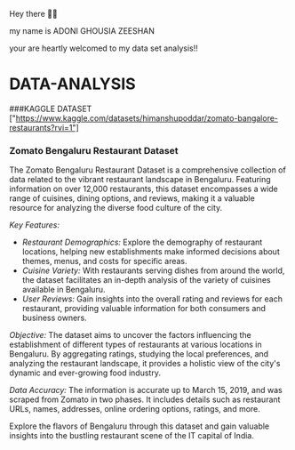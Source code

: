 Hey there 👋👋


my name is ADONI GHOUSIA ZEESHAN


your are heartly welcomed to my data set analysis!!

# DATA-ANALYSIS
###KAGGLE DATASET 
["https://www.kaggle.com/datasets/himanshupoddar/zomato-bangalore-restaurants?rvi=1"]
### Zomato Bengaluru Restaurant Dataset

The Zomato Bengaluru Restaurant Dataset is a comprehensive collection of data related to the vibrant restaurant landscape in Bengaluru. Featuring information on over 12,000 restaurants, this dataset encompasses a wide range of cuisines, dining options, and reviews, making it a valuable resource for analyzing the diverse food culture of the city.

*Key Features:*
- *Restaurant Demographics:* Explore the demography of restaurant locations, helping new establishments make informed decisions about themes, menus, and costs for specific areas.
- *Cuisine Variety:* With restaurants serving dishes from around the world, the dataset facilitates an in-depth analysis of the variety of cuisines available in Bengaluru.
- *User Reviews:* Gain insights into the overall rating and reviews for each restaurant, providing valuable information for both consumers and business owners.

*Objective:*
The dataset aims to uncover the factors influencing the establishment of different types of restaurants at various locations in Bengaluru. By aggregating ratings, studying the local preferences, and analyzing the restaurant landscape, it provides a holistic view of the city's dynamic and ever-growing food industry.

*Data Accuracy:*
The information is accurate up to March 15, 2019, and was scraped from Zomato in two phases. It includes details such as restaurant URLs, names, addresses, online ordering options, ratings, and more.

Explore the flavors of Bengaluru through this dataset and gain valuable insights into the bustling restaurant scene of the IT capital of India.
